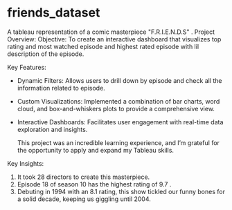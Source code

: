 # friends_dataset
A tableau representation of a comic masterpiece "F.R.I.E.N.D.S" . 
Project Overview:
Objective: To create an interactive dashboard that visualizes top rating and most watched episode and highest rated episode with lil description of the episode. 

Key Features:
- Dynamic Filters: Allows users to drill down by episode and check all the information related to episode.
- Custom Visualizations: Implemented a combination of bar charts, word cloud, and box-and-whiskers plots to provide a comprehensive view.
- Interactive Dashboards: Facilitates user engagement with real-time data exploration and insights.

  This project was an incredible learning experience, and I’m grateful for the opportunity to apply and expand my Tableau skills.

Key Insights:

1) It took 28 directors to create this masterpiece.
2) Episode 18 of season 10 has the highest rating of 9.7 .
3) Debuting in 1994 with an 8.1 rating, this show tickled our funny bones for a solid decade, keeping us giggling until 2004.
